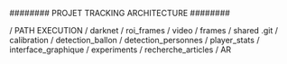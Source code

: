 ######## PROJET TRACKING ARCHITECTURE ########

/ PATH EXECUTION
     / darknet
     / roi_frames
     / video
     / frames
     / shared
          .git
          / calibration
          / detection_ballon
          / detection_personnes
          / player_stats
          / interface_graphique
          / experiments
          / recherche_articles
          / AR
